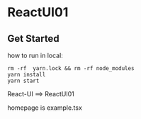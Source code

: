 # ReactUI01

## Get Started
how to run in local:<br>
```shell
rm -rf  yarn.lock && rm -rf node_modules
yarn install
yarn start
```

React-UI ==> ReactUI01



homepage is  example.tsx


